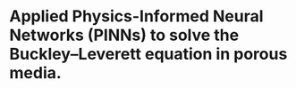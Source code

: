# Applied Physics-Informed Neural Networks (PINNs) to solve the Buckley–Leverett equation in porous media.
